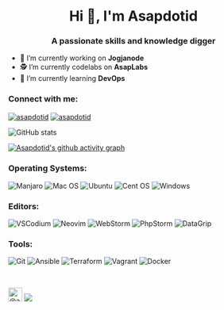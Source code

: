 <h1 align="center">Hi 👋, I'm Asapdotid</h1>
<h3 align="center">A passionate skills and knowledge digger</h3>

- 🔭 I’m currently working on **Jogjanode**
- 🕵 I’m currently codelabs on **AsapLabs**
- 🌱 I’m currently learning **DevOps**

<h3 align="left">Connect with me:</h3>
<p align="left">
<a href="https://twitter.com/asapdotid" rel="noopener noreferrer" target="_blank"><img align="center" src="https://img.shields.io/badge/Twitter-%231DA1F2.svg?style=for-the-badge&logo=Twitter&logoColor=white" alt="asapdotid" /></a>
<a href="https://instagram.com/asapdotid" rel="noopener noreferrer" target="_blank"><img align="center" src="https://img.shields.io/badge/Instagram-%23E4405F.svg?style=for-the-badge&logo=Instagram&logoColor=white" alt="asapdotid" /></a>
</p>


![GitHub stats](https://github-readme-stats.vercel.app/api?username=asapdotid&show_icons=true)  

[![Asapdotid's github activity graph](https://github-readme-activity-graph.vercel.app/graph?username=asapdotid&&bg_color=ffffff&color=4f4f4f&line=3cc1c3&point=737373&area=true&hide_border=true)](https://github.com/ashutosh00710/github-readme-activity-graph)

<h3 align="left">Operating Systems:</h3>

![Manjaro](https://img.shields.io/badge/Manjaro-35BF5C?style=for-the-badge&logo=Manjaro&logoColor=white) 
![Mac OS](https://img.shields.io/badge/mac%20os-000000?style=for-the-badge&logo=macos&logoColor=F0F0F0) 
![Ubuntu](https://img.shields.io/badge/Ubuntu-E95420?style=for-the-badge&logo=ubuntu&logoColor=white) 
![Cent OS](https://img.shields.io/badge/cent%20os-002260?style=for-the-badge&logo=centos&logoColor=F0F0F0) 
![Windows](https://img.shields.io/badge/Windows-0078D6?style=for-the-badge&logo=windows&logoColor=white)


<h3 align="left">Editors:</h3>

![VSCodium](https://img.shields.io/badge/VSCodium-blue?style=for-the-badge&logo=vscodium&logoColor=white) 
![Neovim](https://img.shields.io/badge/NeoVim-%2357A143.svg?&style=for-the-badge&logo=neovim&logoColor=white) 
![WebStorm](https://img.shields.io/badge/webstorm-143?style=for-the-badge&logo=webstorm&logoColor=white&color=black) 
![PhpStorm](https://img.shields.io/badge/phpstorm-143?style=for-the-badge&logo=phpstorm&logoColor=white&color=black) 
![DataGrip](https://img.shields.io/badge/datagrip-143?style=for-the-badge&logo=datagrip&logoColor=white&color=black) 

<h3 align="left">Tools:</h3>

![Git](https://img.shields.io/badge/git-%23F05033.svg?style=for-the-badge&logo=git&logoColor=white) 
![Ansible](https://img.shields.io/badge/ansible-%231A1918.svg?style=for-the-badge&logo=ansible&logoColor=white) 
![Terraform](https://img.shields.io/badge/terraform-%235835CC.svg?style=for-the-badge&logo=terraform&logoColor=white) 
![Vagrant](https://img.shields.io/badge/vagrant-%231563FF.svg?style=for-the-badge&logo=vagrant&logoColor=white) 
![Docker](https://img.shields.io/badge/docker-%230db7ed.svg?style=for-the-badge&logo=docker&logoColor=white) 

<br />

<img class="float-left rounded-2 avatar-user" src="https://avatars.githubusercontent.com/u/34257858?s=96&amp;v=4" width="28" height="28" alt="@asapdotid"> ![](https://komarev.com/ghpvc/?username=asapdotid&style=for-the-badge&color=brightgreen)
